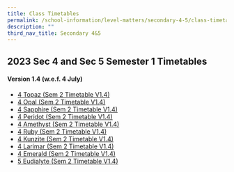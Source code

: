 ```yaml
---
title: Class Timetables
permalink: /school-information/level-matters/secondary-4-5/class-timetables/
description: ""
third_nav_title: Secondary 4&5
---
```

## 2023 Sec 4 and Sec 5 Semester 1 Timetables

#### Version 1.4 (w.e.f. 4 July)


*  <a href="/files/Class%20Timetables/2023/Sem%202/V1_4/2023%20sem2%20s4t%20tt%20v1_4.pdf" target="_blank"> 4 Topaz (Sem 2 Timetable V1.4)</a>
*  <a href="/files/Class%20Timetables/2023/Sem%202/V1_4/2023%20sem2%20s4o%20tt%20v1_4.pdf" target="_blank"> 4 Opal (Sem 2 Timetable V1.4)</a>
*  <a href="/files/Class%20Timetables/2023/Sem%202/V1_4/2023%20sem2%20s4s%20tt%20v1_4.pdf" target="_blank"> 4 Sapphire (Sem 2 Timetable V1.4)</a>
*  <a href="/files/Class%20Timetables/2023/Sem%202/V1_4/2023%20sem2%20s3s%20tt%20v1_4.pdf" target="_blank">  4 Peridot (Sem 2 Timetable V1.4)</a>
*  <a href="/files/Class%20Timetables/2023/Sem%202/V1_4/2023%20sem2%20s4a%20tt%20v1_4.pdf" target="_blank"> 4 Amethyst (Sem 2 Timetable V1.4)</a>
*  <a href="/files/Class%20Timetables/2023/Sem%202/V1_4/2023%20sem2%20s4r%20tt%20v1_4.pdf" target="_blank"> 4 Ruby (Sem 2 Timetable V1.4)</a>
*  <a href="/files/Class%20Timetables/2023/Sem%202/V1_4/2023%20sem2%20s4k%20tt%20v1_4.pdf" target="_blank"> 4 Kunzite (Sem 2 Timetable V1.4)</a>
*  <a href="/files/Class%20Timetables/2023/Sem%202/V1_4/2023%20sem2%20s4l%20tt%20v1_4.pdf" target="_blank"> 4 Larimar (Sem 2 Timetable V1.4)</a>
*  <a href="/files/Class%20Timetables/2023/Sem%202/V1_4/2023%20sem2%20s4e%20tt%20v1_4.pdf" target="_blank"> 4 Emerald (Sem 2 Timetable V1.4)</a>
 * <a href="/files/Class%20Timetables/2023/Sem%202/V1_4/2023%20sem2%20s5e%20tt%20v1_4.pdf" target="_blank"> 5 Eudialyte (Sem 2 Timetable V1.4)</a>